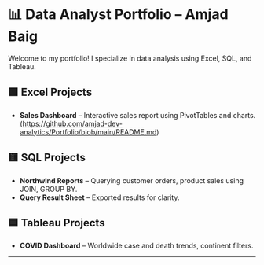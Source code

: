 # 📊 Data Analyst Portfolio – Amjad Baig

Welcome to my portfolio! I specialize in data analysis using Excel, SQL, and Tableau.

## 🟩 Excel Projects
- **Sales Dashboard** – Interactive sales report using PivotTables and charts.
(https://github.com/amjad-dev-analytics/Portfolio/blob/main/README.md)

## 🟨 SQL Projects
- **Northwind Reports** – Querying customer orders, product sales using JOIN, GROUP BY.
- **Query Result Sheet** – Exported results for clarity.

## 🟦 Tableau Projects
- **COVID Dashboard** – Worldwide case and death trends, continent filters.

---

